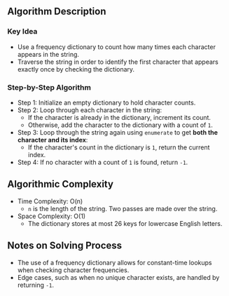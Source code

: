 ## Algorithm Description
### Key Idea
- Use a frequency dictionary to count how many times each character appears in the string.
- Traverse the string in order to identify the first character that appears exactly once by checking the dictionary.

### Step-by-Step Algorithm
- Step 1: Initialize an empty dictionary to hold character counts.
- Step 2: Loop through each character in the string:
  - If the character is already in the dictionary, increment its count.
  - Otherwise, add the character to the dictionary with a count of ```1```.
- Step 3: Loop through the string again using ```enumerate``` to get **both the character and its index**:
  - If the character's count in the dictionary is ```1```, return the current index.
- Step 4: If no character with a count of ```1``` is found, return ```-1```.

## Algorithmic Complexity
- Time Complexity: O(n)
  - ```n``` is the length of the string. Two passes are made over the string.
- Space Complexity: O(1)
  - The dictionary stores at most 26 keys for lowercase English letters.

## Notes on Solving Process
- The use of a frequency dictionary allows for constant-time lookups when checking character frequencies.
- Edge cases, such as when no unique character exists, are handled by returning ```-1```.